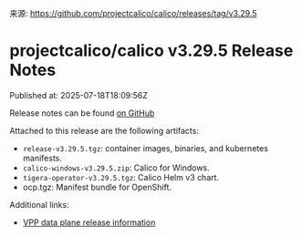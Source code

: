来源: https://github.com/projectcalico/calico/releases/tag/v3.29.5

# projectcalico/calico v3.29.5 Release Notes

Published at: 2025-07-18T18:09:56Z

Release notes can be found [on GitHub](https://github.com/projectcalico/calico/blob/v3.29.5/release-notes/v3.29.5-release-notes.md)

Attached to this release are the following artifacts:

- `release-v3.29.5.tgz`: container images, binaries, and kubernetes manifests.
- `calico-windows-v3.29.5.zip`: Calico for Windows.
- `tigera-operator-v3.29.5.tgz`: Calico Helm v3 chart.
- ocp.tgz: Manifest bundle for OpenShift.

Additional links:

- [VPP data plane release information](https://github.com/projectcalico/vpp-dataplane/blob/master/RELEASE_NOTES.md)

